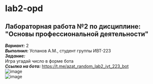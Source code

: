 # lab2-opd  
## Лабораторная работа №2 по дисциплине: "Основы профессиональной деятельности"  
***Вариант:*** 2  
***Выполнил:*** Успанов А.М., студент группы ИВТ-223  
***Задание:***  
Игра угадай число в форме бота  
***Ссылка на бота:*** https://t.me/azat_random_lab2_ivt_223_bot  
![image](https://user-images.githubusercontent.com/125206682/234811968-1cc1ae18-63ed-4b53-bea1-82de67bfa228.png)  
![image](https://user-images.githubusercontent.com/125206682/234812165-2a05389a-dfc4-4187-ab97-c9d98517a39b.png)
